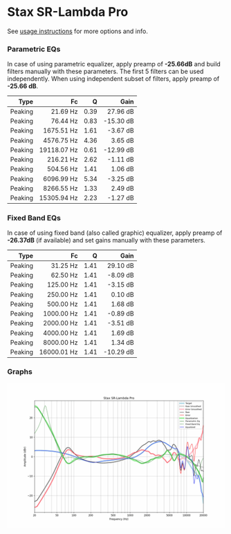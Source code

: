# Stax SR-Lambda Pro
See [usage instructions](https://github.com/jaakkopasanen/AutoEq#usage) for more options and info.

### Parametric EQs
In case of using parametric equalizer, apply preamp of **-25.66dB** and build filters manually
with these parameters. The first 5 filters can be used independently.
When using independent subset of filters, apply preamp of **-25.66 dB**.

| Type    | Fc          |    Q | Gain      |
|--------:|------------:|-----:|----------:|
| Peaking | 21.69 Hz    | 0.39 | 27.96 dB  |
| Peaking | 76.44 Hz    | 0.83 | -15.30 dB |
| Peaking | 1675.51 Hz  | 1.61 | -3.67 dB  |
| Peaking | 4576.75 Hz  | 4.36 | 3.65 dB   |
| Peaking | 19118.07 Hz | 0.61 | -12.99 dB |
| Peaking | 216.21 Hz   | 2.62 | -1.11 dB  |
| Peaking | 504.56 Hz   | 1.41 | 1.06 dB   |
| Peaking | 6096.99 Hz  | 5.34 | -3.25 dB  |
| Peaking | 8266.55 Hz  | 1.33 | 2.49 dB   |
| Peaking | 15305.94 Hz | 2.23 | -1.27 dB  |

### Fixed Band EQs
In case of using fixed band (also called graphic) equalizer, apply preamp of **-26.37dB**
(if available) and set gains manually with these parameters.

| Type    | Fc          |    Q | Gain      |
|--------:|------------:|-----:|----------:|
| Peaking | 31.25 Hz    | 1.41 | 29.10 dB  |
| Peaking | 62.50 Hz    | 1.41 | -8.09 dB  |
| Peaking | 125.00 Hz   | 1.41 | -3.15 dB  |
| Peaking | 250.00 Hz   | 1.41 | 0.10 dB   |
| Peaking | 500.00 Hz   | 1.41 | 1.68 dB   |
| Peaking | 1000.00 Hz  | 1.41 | -0.89 dB  |
| Peaking | 2000.00 Hz  | 1.41 | -3.51 dB  |
| Peaking | 4000.00 Hz  | 1.41 | 1.69 dB   |
| Peaking | 8000.00 Hz  | 1.41 | 1.34 dB   |
| Peaking | 16000.01 Hz | 1.41 | -10.29 dB |

### Graphs
![](./Stax%20SR-Lambda%20Pro.png)